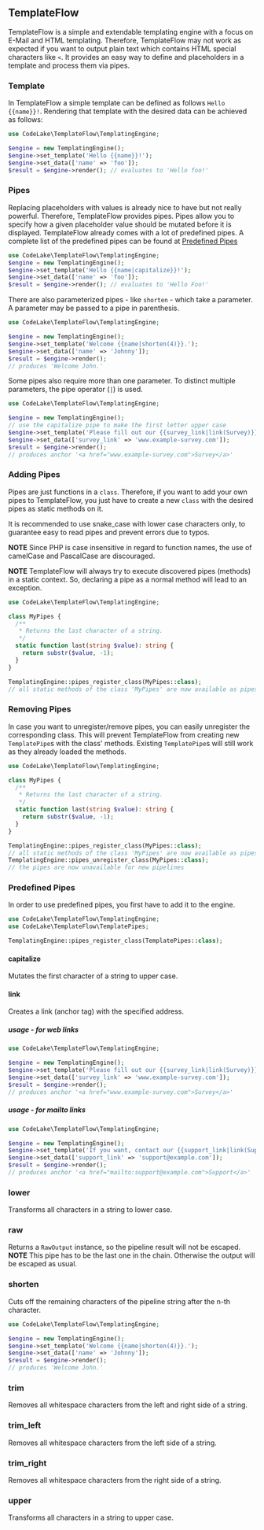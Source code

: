 TemplateFlow
---
TemplateFlow is a simple and extendable templating engine
with a focus on E-Mail and HTML templating.
Therefore, TemplateFlow may not work as expected if you want
to output plain text which contains HTML special characters like ```<```.
It provides an easy way to define and placeholders in a template
and process them via pipes.
### Template
In TemplateFlow a simple template can be defined as follows ```Hello {{name}}!```.
Rendering that template with the desired data can be achieved as follows:
```php
use CodeLake\TemplateFlow\TemplatingEngine;

$engine = new TemplatingEngine();
$engine->set_template('Hello {{name}}!');
$engine->set_data(['name' => 'foo']);
$result = $engine->render(); // evaluates to 'Hello foo!'
```
### Pipes
Replacing placeholders with values is already nice to have
but not really powerful. Therefore, TemplateFlow provides
pipes. Pipes allow you to specify how a given placeholder
value should be mutated before it is displayed.
TemplateFlow already comes with a lot of predefined pipes.
A complete list of the predefined pipes can be found at
[Predefined Pipes](#predefined-pipes)
```php
use CodeLake\TemplateFlow\TemplatingEngine;
$engine = new TemplatingEngine();
$engine->set_template('Hello {{name|capitalize}}!');
$engine->set_data(['name' => 'foo']);
$result = $engine->render(); // evaluates to 'Hello Foo!'
```
There are also parameterized pipes - like ``shorten`` -
which take a parameter. A parameter may be passed to a pipe
in parenthesis.
```php
use CodeLake\TemplateFlow\TemplatingEngine;

$engine = new TemplatingEngine();
$engine->set_template('Welcome {{name|shorten(4)}}.');
$engine->set_data(['name' => 'Johnny']);
$result = $engine->render();
// produces 'Welcome John.'
```
Some pipes also require more than one parameter.
To distinct multiple parameters, the pipe operator (``|``) is used.
```php
use CodeLake\TemplateFlow\TemplatingEngine;

$engine = new TemplatingEngine();
// use the capitalize pipe to make the first letter upper case
$engine->set_template('Please fill out our {{survey_link|link(Survey)}}!');
$engine->set_data(['survey_link' => 'www.example-survey.com']);
$result = $engine->render();
// produces anchor '<a href="www.example-survey.com">Survey</a>'
```

### Adding Pipes
Pipes are just functions in a ```class```.
Therefore, if you want to add your own pipes to TemplateFlow, you just have to create a new ```class``` with the desired pipes as static methods on it.

It is recommended to use snake_case with lower case characters only, to guarantee easy to read pipes and prevent errors due to typos.

**NOTE** Since PHP is case insensitive in regard to function names, the use of camelCase and PascalCase are discouraged.

**NOTE** TemplateFlow will always try to execute discovered pipes (methods) in a static context. So, declaring a pipe as a normal method will lead to an exception.

```php
use CodeLake\TemplateFlow\TemplatingEngine;

class MyPipes {
  /**
   * Returns the last character of a string.
   */
  static function last(string $value): string {
    return substr($value, -1);
  }
}

TemplatingEngine::pipes_register_class(MyPipes::class);
// all static methods of the class 'MyPipes' are now available as pipes
```

### Removing Pipes
In case you want to unregister/remove pipes, you can easily unregister the corresponding class.
This will prevent TemplateFlow from creating new ```TemplatePipe```s with the class' methods.
Existing ```TemplatePipe```s will still work as they already loaded the methods.

```php
use CodeLake\TemplateFlow\TemplatingEngine;

class MyPipes {
  /**
   * Returns the last character of a string.
   */
  static function last(string $value): string {
    return substr($value, -1);
  }
}

TemplatingEngine::pipes_register_class(MyPipes::class);
// all static methods of the class 'MyPipes' are now available as pipes
TemplatingEngine::pipes_unregister_class(MyPipes::class);
// the pipes are now unavailable for new pipelines
```

### Predefined Pipes
In order to use predefined pipes, you first have to add it to the engine.
```php
use CodeLake\TemplateFlow\TemplatingEngine;
use CodeLake\TemplateFlow\TemplatePipes;

TemplatingEngine::pipes_register_class(TemplatePipes::class);
```

#### capitalize
Mutates the first character of a string to upper case.
#### link
Creates a link (anchor tag) with the specified address.
##### usage - for web links
```php
use CodeLake\TemplateFlow\TemplatingEngine;

$engine = new TemplatingEngine();
$engine->set_template('Please fill out our {{survey_link|link(Survey)}}!');
$engine->set_data(['survey_link' => 'www.example-survey.com']);
$result = $engine->render();
// produces anchor '<a href="www.example-survey.com">Survey</a>'
```
##### usage - for mailto links
```php
use CodeLake\TemplateFlow\TemplatingEngine;

$engine = new TemplatingEngine();
$engine->set_template('If you want, contact our {{support_link|link(Support|mail)}}!');
$engine->set_data(['support_link' => 'support@example.com']);
$result = $engine->render();
// produces anchor '<a href="mailto:support@example.com">Support</a>'
```
### lower
Transforms all characters in a string to lower case.
### raw
Returns a ``RawOutput`` instance, so the pipeline result will not be escaped.  
**NOTE** This pipe has to be the last one in the chain. Otherwise the output will be escaped as usual.
### shorten
Cuts off the remaining characters of the pipeline string
after the n-th character.
```php
use CodeLake\TemplateFlow\TemplatingEngine;

$engine = new TemplatingEngine();
$engine->set_template('Welcome {{name|shorten(4)}}.');
$engine->set_data(['name' => 'Johnny']);
$result = $engine->render();
// produces 'Welcome John.'
```
### trim
Removes all whitespace characters from the left and right side of a string.
### trim_left
Removes all whitespace characters from the left side of a string.
### trim_right
Removes all whitespace characters from the right side of a string.
### upper
Transforms all characters in a string to upper case.
